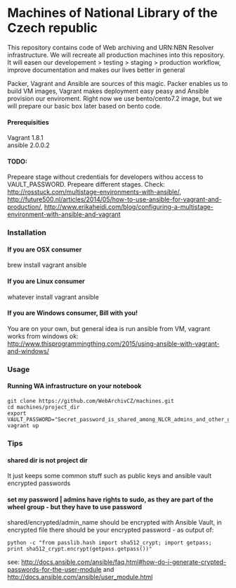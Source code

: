 # Machines of National Library of the Czech republic

This repository contains code of Web archiving and URN:NBN Resolver infrastructure. We will recreate all production machines into this repository. It will easen our developement > testing > staging > production workflow, improve documentation and makes our lives better in general

Packer, Vagrant and Ansible are sources of this magic. Packer enables us to build VM images, Vagrant makes deployment easy peasy and Ansible provision our enviroment. Right now we use bento/cento7.2 image, but we will prepare our basic box later based on bento code.

#### Prerequisities
Vagrant 1.8.1  
ansible 2.0.0.2

#### TODO: 
Prepeare stage without credentials for developers withou access to VAULT_PASSWORD.
Prepeare different stages. Check: http://rosstuck.com/multistage-environments-with-ansible/, http://future500.nl/articles/2014/05/how-to-use-ansible-for-vagrant-and-production/, http://www.erikaheidi.com/blog/configuring-a-multistage-environment-with-ansible-and-vagrant

### Installation

#### If you are OSX consumer

brew install vagrant ansible

#### If you are Linux consumer

whatever install vagrant ansible

#### If you are Windows consumer, Bill with you!

You are on your own, but general idea is run ansible from VM, vagrant works from windows ok: http://www.thisprogrammingthing.com/2015/using-ansible-with-vagrant-and-windows/

### Usage

#### Running WA infrastructure on your notebook
```
git clone https://github.com/WebArchivCZ/machines.git  
cd machines/project_dir  
export VAULT_PASSWORD="Secret_password_is_shared_among_NLCR_admins_and_other_good_folks"
vagrant up
```

### Tips

#### shared dir is not project dir
It just keeps some common stuff such as public keys and ansible vault encrypted passwords

#### set my password | admins have rights to sudo, as they are part of the wheel group - but they have to use password
shared/encrypted/admin_name should be encrypted with Ansible Vault, in encrypted file there should be your encrypted password - as output of: 
```
python -c "from passlib.hash import sha512_crypt; import getpass; print sha512_crypt.encrypt(getpass.getpass())"
```
see: http://docs.ansible.com/ansible/faq.html#how-do-i-generate-crypted-passwords-for-the-user-module and http://docs.ansible.com/ansible/user_module.html
